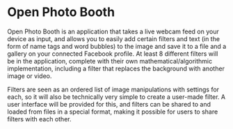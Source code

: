 Open Photo Booth
================

Open Photo Booth is an application that takes a live webcam feed on your device as input, and allows you to easily add certain filters and text (in the form of name tags and word bubbles) to the image and save it to a file and a gallery on your connected Facebook profile. At least 8 different filters will be in the application, complete with their own mathematical/algorithmic implementation, including a filter that replaces the background with another image or video.

Filters are seen as an ordered list of image manipulations with settings for each, so it will also be technically very simple to create a user-made filter. A user interface will be provided for this, and filters can be shared to and loaded from files in a special format, making it possible for users to share filters with each other.
